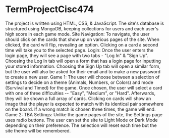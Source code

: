 # TermProjectCisc474

The project is written using HTML, CSS, & JavaScript. The site's database is structured using MongoDB, keeping collections for users and each user's high score in each game mode.
Site Navigation:
To navigate, the user should click on the cards that show up on various pages of the site. When clicked, the card will flip, revealing an option. Clicking on a card a second time will take you to the selected page. 
Login:
Once the user enters the login page, they will see a page with two tabs - "Log In" & "Sign Up". Choosing the Log In tab will open a form that has a login page for inputting your stored information.
Choosing the Sign Up tab will open a similar form, but the user will also be asked for their email and to make a new password to create a new user.
Game 1:
The user will choose between a selection of settings to decide on a theme (Animals, Numbers, or Colors) and mode (Survival and Timed) for the game. Once chosen, the user will select a card with one of three difficulties -- "Easy", "Medium", or "Hard".
Afterwards, they will be shown a full array of cards. Clicking on cards will show an image that the player is expected to match with its identical pair somewhere on the board. If a wrong match is chosen three times, the game will end.
Game 2:
TBA
Settings:
Unlike the game pages of the site, the Settings page uses radio buttons. The user can set the site to Light Mode or Dark Mode depending on their preference. The selection will reset each time but the site theme will be remembered.